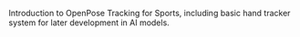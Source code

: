 Introduction to OpenPose Tracking for Sports, including basic hand tracker system for later development in AI models. 
